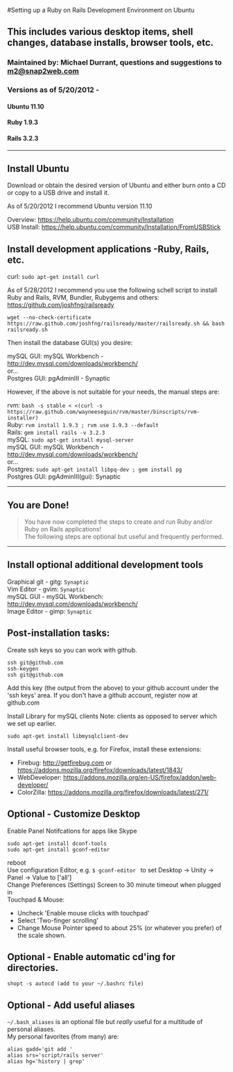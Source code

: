 #Setting up a Ruby on Rails Development Environment on Ubuntu  

## This includes various desktop items, shell changes, database installs, browser tools, etc.

### Maintained by: Michael Durrant, questions and suggestions to m2@snap2web.com
### Versions as of 5/20/2012 -
#### Ubuntu 11.10
#### Ruby   1.9.3
#### Rails  3.2.3

---

## Install Ubuntu

Download or obtain the desired version of Ubuntu and either burn onto a CD or copy to a USB drive and install it.  

As of 5/20/2012 I recommend Ubuntu version 11.10

  Overview:    <https://help.ubuntu.com/community/Installation>  
  USB Install: <https://help.ubuntu.com/community/Installation/FromUSBStick>

## Install development applications -Ruby, Rails, etc.

  curl: `sudo apt-get install curl`  

  As of 5/28/2012 I recommend you use the following schell script to install Ruby and Rails, RVM, Bundler, Rubygems and others: <https://github.com/joshfng/railsready>  

    wget --no-check-certificate https://raw.github.com/joshfng/railsready/master/railsready.sh && bash railsready.sh  

  Then install the database GUI(s) you desire:

  mySQL GUI: mySQL Workbench - <http://dev.mysql.com/downloads/workbench/>  
  or...  
  Postgres GUI: pgAdminIII - Synaptic


  However, if the above is not suitable for your needs, the manual steps are:

  rvm: `bash -s stable < <(curl -s https://raw.github.com/wayneeseguin/rvm/master/binscripts/rvm-installer)`  
  Ruby: `rvm install 1.9.3 ; rvm use 1.9.3 --default`  
  Rails: `gem install rails -v 3.2.3`  
  mySQL: `sudo apt-get install mysql-server`  
  mySQL GUI: mySQL Workbench - <http://dev.mysql.com/downloads/workbench/>  
  or...  
  Postgres: `sudo apt-get install libpq-dev ; gem install pg`  
  Postgres GUI: pgAdminIII(gui): Synaptic

---
## You are Done!

> You have now completed the steps to create and run Ruby and/or Ruby on Rails applications!  
> The following steps are optional but useful and frequently performed.

---

## Install optional additional development tools

  Graphical git - gitg: `Synaptic`  
  Vim Editor - gvim: `Synaptic`  
  mySQL GUI - mySQL Workbench: <http://dev.mysql.com/downloads/workbench/>  
  Image Editor - gimp: `Synaptic`

## Post-installation tasks:

  Create ssh keys so you can work with github.

    ssh git@github.com
    ssh-keygen 
    ssh git@github.com

  Add this key (the output from the above) to your github account under the 'ssh keys' area.  If you don't have a github account, register now at github.com

  Install Library for mySQL clients
  Note: clients as opposed to server which we set up earlier.

    sudo apt-get install libmysqlclient-dev

  Install useful browser tools, e.g. for Firefox, install these extensions:  

  - Firebug: <http://getfirebug.com> or <https://addons.mozilla.org/firefox/downloads/latest/1843/>
  - WebDeveloper: <https://addons.mozilla.org/en-US/firefox/addon/web-developer/>
  - ColorZilla: <https://addons.mozilla.org/firefox/downloads/latest/271/>

## Optional - Customize Desktop

  Enable Panel Notifcations for apps like Skype  

    sudo apt-get install dconf-tools  
    sudo apt-get install gconf-editor  
  reboot  
  Use configuration Editor, e.g. `$ gconf-editor ` to set Desktop -> Unity ->  Panel -> Value to ['all']  
  Change Preferences (Settings) Screen to 30 minute timeout when plugged in  
  Touchpad  & Mouse:

  - Uncheck 'Enable mouse clicks with touchpad'  
  - Select 'Two-finger scrolling'  
  - Change Mouse Pointer speed to about 25% (or whatever you prefer) of the scale shown.

## Optional - Enable automatic cd'ing for directories.

    shopt -s autocd (add to your ~/.bashrc file)

## Optional - Add useful aliases

  `~/.bash_aliases` is an optional file but _really_ useful for a multitude of personal aliases.  
  My personal favorites (from many) are:

    alias gadd='git add '  
    alias srs='script/rails server'  
    alias hg='history | grep'
